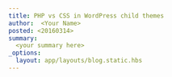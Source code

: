 ```yaml
---
title: PHP vs CSS in WordPress child themes
author:  <Your Name>
posted: <20160314>
summary:
  <your summary here>
_options:
  layout: app/layouts/blog.static.hbs
---
```

